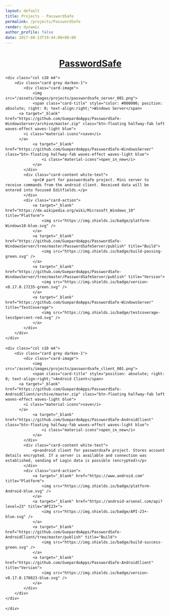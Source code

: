 ```yaml
---
layout: default
title: Projects - PasswordSafe
permalink: /projects/PasswordSafe
render: dynamic
author_profile: false
date: 2017-08-23T19:44:00+00:00
---
```


<div style="width: 100%;text-align: center;margin:15px;text-decoration: underline;">
	<h1>PasswordSafe</h1>
</div>

<div>
  <link href="https://fonts.googleapis.com/icon?family=Material+Icons" rel="stylesheet">

  <div class="row" >

  	<div class="col s10 m4">
  		<div class="card grey darken-1">
  			<div class="card-image">
  				<img src="/assets/images/projects/passwordsafe_server_001.png">
  				<span class="card-title" style="color: #000000; position: absolute; right: 0; text-align:right;">Windows Server</span>
          <a target="_blank" href="https://github.com/GuepardoApps/PasswordSafe-WindowsServer/archive/master.zip" class="btn-floating halfway-fab left waves-effect waves-light blue">
            <i class="material-icons">save</i>
          </a>
  				<a target="_blank" href="https://github.com/GuepardoApps/PasswordSafe-WindowsServer" class="btn-floating halfway-fab waves-effect waves-light blue">
  					<i class="material-icons">open_in_new</i>
  				</a>
  			</div>
  			<div class="card-content white-text">
  				<p>C# part for passwordsafe project. Mini server to receive commands from the android client. Received data will be entered into focused Editfields.</p>
  			</div>
  			<div class="card-action">
  				<a target="_blank" href="https://de.wikipedia.org/wiki/Microsoft_Windows_10" title="Platform">
  					<img src="https://img.shields.io/badge/platform-Windows10-blue.svg" />
  				</a>
  				<a target="_blank" href="https://github.com/GuepardoApps/PasswordSafe-WindowsServer/tree/master/PasswordSafeServer/publish" title="Build">
  					<img src="https://img.shields.io/badge/build-passing-green.svg" />
  				</a>
  				<a target="_blank" href="https://github.com/GuepardoApps/PasswordSafe-WindowsServer/tree/master/PasswordSafeServer/publish" title="Version">
  					<img src="https://img.shields.io/badge/version-v0.17.0.17235-green.svg" />
  				</a>
  				<a target="_blank" href="https://github.com/GuepardoApps/PasswordSafe-WindowsServer" title="TestCoverage">
  					<img src="https://img.shields.io/badge/testcoverage-less5percent-red.svg" />
  				</a>
  			</div>
  		</div>
  	</div>

  	<div class="col s10 m4">
  		<div class="card grey darken-1">
  			<div class="card-image">
  				<img src="/assets/images/projects/passwordsafe_client_001.png">
  				<span class="card-title" style="position: absolute; right: 0; text-align:right;">Android Client</span>
          <a target="_blank" href="https://github.com/GuepardoApps/PasswordSafe-AndroidClient/archive/master.zip" class="btn-floating halfway-fab left waves-effect waves-light blue">
            <i class="material-icons">save</i>
          </a>
  				<a target="_blank" href="https://github.com/GuepardoApps/PasswordSafe-AndroidClient" class="btn-floating halfway-fab waves-effect waves-light blue">
  					<i class="material-icons">open_in_new</i>
  				</a>
  			</div>
  			<div class="card-content white-text">
  				<p>android client for passwordsafe project. Stores account details encrypted. If a server is available and connection was established, sending of Login data is possible (encrypted)</p>
  			</div>
  			<div class="card-action">
  				<a target="_blank" href="https://www.android.com" title="Platform">
  					<img src="https://img.shields.io/badge/platform-Android-blue.svg" />
  				</a>
  				<a target="_blank" href="https://android-arsenal.com/api?level=23" title="API23+">
  					<img src="https://img.shields.io/badge/API-23+-blue.svg" />
  				</a>
  				<a target="_blank" href="https://github.com/GuepardoApps/PasswordSafe-AndroidClient/tree/master/publish" title="Build">
  					<img src="https://img.shields.io/badge/build-success-green.svg" />
  				</a>
  				<a target="_blank" href="https://github.com/GuepardoApps/PasswordSafe-AndroidClient" title="Version">
  					<img src="https://img.shields.io/badge/version-v0.17.0.170823-blue.svg" />
  				</a>
  			</div>
  		</div>
  	</div>

	</div>
</div>
